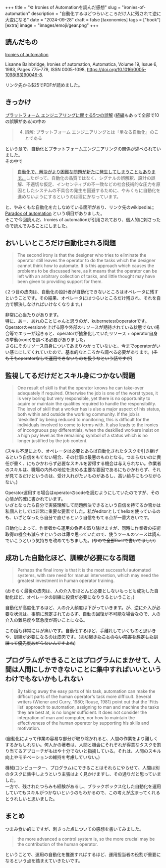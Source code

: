 +++
title = "⚙️ Ironies of Automationを読んだ感想"
slug = "ironies-of-automation"
description = "自動化するほどつらいところだけ人に残されて逆に大変になる"
date = "2024-09-28"
draft = false
[taxonomies]
tags = ["book"]
[extra]
image = "images/emoji/gear.png"
+++


## 読んだもの

[Ironies of automation](https://www.sciencedirect.com/science/article/abs/pii/0005109883900468)

Lisanne Bainbridge, Ironies of automation, Automatica, Volume 19, Issue 6, 1983, Pages 775-779, ISSN 0005-1098, https://doi.org/10.1016/0005-1098(83)90046-8.

リンク先から$25でPDFが読めました。

## きっかけ

[プラットフォーム エンジニアリングに関する5つの誤解](https://cloud.google.com/blog/ja/products/application-development/common-myths-about-platform-engineering) ([続編](https://cloud.google.com/blog/ja/products/application-development/another-five-myths-about-platform-engineering)もあって全部で10の誤解がある)の中の

> 4. 誤解: プラットフォーム エンジニアリングとは「単なる自動化」のことである

という章で、自動化とプラットフォームエンジニアリングの関係が述べられていました。  
その中で

> [自動化で、解決がより困難な問題が新たに発生してしまうこともあります。](https://en.wikipedia.org/wiki/Automation#Limitations)したがって、自動化の品質ではなく、シグナルの誤解釈、設計の誤解、不適切な仮定、インセンティブの不一致などの社会技術的な圧力を原因としたシステムの不具合の発生を回避するために、やみくもに自動化を進めないようにするというのは理にかなっています。

と、やみくもな自動化をたしなめている箇所があり、リンク先のwikipediaに[Paradox of automation](https://en.wikipedia.org/wiki/Automation#Paradox_of_automation) という項目がありました。  
そこで今回読んだ、Ironies of automationが引用されており、個人的に刺さったので読んでみることにしました。  

## おいしいところだけ自動化される問題

> The second irony is that the designer who tries to eliminate the
operator still leaves the operator to do the tasks which the
designer cannot think how to automate. It is this approach which
causes the problems to be discussed here, as it means that the
operator can be left with an arbitrary collection of tasks, and little
thought may have been given to providing support for them.

(２つ目の皮肉は、自動化の設計者が自動化できないところはオペレータに残すということです。その結果、オペレータにはつらいところだけ残され、それを自力で解決しなければいけなくなります。)

非常に心当たりがあります。  
特に、あー、あれのことじゃんと思うのが、kubernetesのoperatorです。  
Operatorのversionを上げる際や外部のリソースが期待されている状態でない場合等でエラーが起きると、operatorが抽象化していたリソース + operator自身の挙動(code)を調べる必要がありました。  
さらにそのリソース自身についてあまりわかっていないと、今までoperatorがいい感じにしてくれていたので、基本的なところから調べる必要があります。(~~そもそもoperatorなしで運用できないものを扱うなという話ですが~~)

## 監視してるだけだとスキル身につかない問題

> One result of skill is that the operator knows he can take-over adequately if required. Otherwise the job is one of the worst types, it is very
boring but very responsible, yet there is no opportunity to aquire
or maintain the qualities required to handle the responsibility.
The level of skill that a worker has is also a major aspect of his
status, both within and outside the working community. If the job
is 'deskilled' by being reduced to monitoring, this is difficult for
the individuals involved to come to terms with. It also leads to the
ironies of incongruous pay differentials, when the deskilled
workers insist on a high pay level as the remaining symbol of a
status which is no longer justified by the job content.

(スキル不足により、オペレータは必要とあらば自動化されたタスクを引き継げるという自信をもてない場合、その仕事は最悪のものとなる。つまらないのに責任が重く、にもかかわらず必要なスキルを習得する機会は与えられない。作業者のスキルは、職場の内外の地位を決める主要な要因であるにもかかわらず、それが見てるだけというのは、受け入れがたいものがあるし、高い給与にもつながらない。)

Operator運用する場合はoperatorのcodeを読むようにしていたのですが、その心情が的確に書かれています。  
いざとなったら自分で実装理解して問題解決できるという自信を持てるか否かは私個人としては非常に重要な要素でした。私がeditorとしてhelixを使っているのも、いざとなったら自分で直せるという自信をもてる点が一番大きいです。  

自動化によって、作業者から運用の負担を取り除けますが、同時に作業者の技術取得の機会も減らすというのは薄々思っていたので、使うツールのソースは読んでいこうという気持ちを改めてもちました。(~~なので全部Rustで書いてほしい~~)


## 成功した自動化ほど、訓練が必要になる問題 

> Perhaps the final irony is that it is the most successful automated
systems, with rare need for manual intervention, which may need
the greatest investment in human operator training.

(おそらく最後の皮肉は、人の介入をほとんど必要としないもっとも成功した自動化ほど、オペレータの訓練に投資が必要になりうるということ。)

自動化が高度化するほど、人の介入頻度は下がっていきます。が、逆に介入が必要な状況は、事前に想定されておらず、自動の回復が不可能な場合なので、人の介入の難易度や緊急度が高いことになる。  

この話も非常に耳が痛いです。自動化するほど、手離れしていくものと思いきや、訓練が必要になるのは皮肉です。(~~まだ起きたことのない障害を想定した訓練って優先度あがらないんですよね~~)


## プログラムができることはプログラムにまかせて、人間は人間にしかできないことに集中すればいいというわけでもないかもしれない

> By taking away the easy parts of his task, automation can
make the difficult parts of the human operator's task more
difficult. Several writers (Wiener and Curry, 1980; Rouse, 1981)
point out that the 'Fitts list' approach to automation, assigning to
man and machine the tasks they are best at, is no longer sufficient.
It does not consider the integration of man and computer, nor how to maintain the effectiveness of the human operator by supporting his skills and motivation.

(自動化によって作業の容易な部分が取り除かれると、人間の作業をより難しくするかもしれない。何人かの著者は、人間と機会にそれぞれが得意なタスクを割り当てるアプローチがもはや十分でないと指摘している。それは、人間のスキル向上やモチベーションの維持を考慮していない。)

機械(コンピューター、プログラム)にできることはそれらにやらせて、人間は別のタスクに集中しようという主張はよく見かけますし、その通りだと思っていました。  
一方で、残されたつらみも経験があるし、ブラックボックス化した自動化を運用していてもスキルがつかないというのもわかるので、この考えが広まってくれるとうれしいと思いました。  


## まとめ

つまみ食い的にですが、刺さった点についての感想を書いてみました。  

> the more advanced a control system is, so the more crucial may be
the contribution of the human operator. 

ということで、運用の自動化を推進すればするほど、運用担当者の役割が重要になるという点を踏まえていきたいです。

